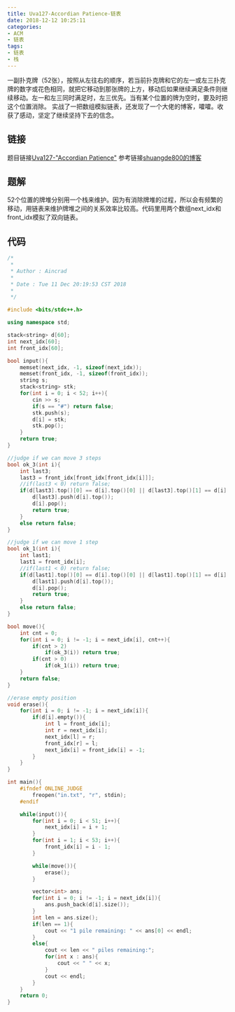 ```yaml
---
title: Uva127-Accordian Patience-链表
date: 2018-12-12 10:25:11
categories:
- ACM
- 链表
tags:
- 链表
- 栈
---
```

一副扑克牌（52张），按照从左往右的顺序，若当前扑克牌和它的左一或左三扑克牌的数字或花色相同，就把它移动到那张牌的上方，移动后如果继续满足条件则继续移动。左一和左三同时满足时，左三优先。当有某个位置的牌为空时，要及时把这个位置消除。
实战了一把数组模拟链表，还发现了一个大佬的博客，嚯嚯。收获了感动，坚定了继续坚持下去的信念。
<!--more-->
## 链接
题目链接[Uva127-"Accordian Patience"](https://vjudge.net/problem/UVA-127)
参考链接[shuangde800的博客](https://blog.csdn.net/shuangde800/article/details/7703781#commentBox)

## 题解
52个位置的牌堆分别用一个栈来维护。因为有消除牌堆的过程，所以会有频繁的移动，用链表来维护牌堆之间的关系效率比较高。代码里用两个数组next_idx和front_idx模拟了双向链表。

## 代码
```C++
/*
 *
 * Author : Aincrad
 *
 * Date : Tue 11 Dec 20:19:53 CST 2018
 *
 */

#include <bits/stdc++.h>

using namespace std;

stack<string> d[60];
int next_idx[60];
int front_idx[60];

bool input(){
    memset(next_idx, -1, sizeof(next_idx));
    memset(front_idx, -1, sizeof(front_idx));
    string s;
    stack<string> stk;
    for(int i = 0; i < 52; i++){
        cin >> s;
        if(s == "#") return false;
        stk.push(s);
        d[i] = stk;
        stk.pop();
    }
    return true;
}

//judge if we can move 3 steps
bool ok_3(int i){
    int last3;
    last3 = front_idx[front_idx[front_idx[i]]];
    //if(last3 < 0) return false;
    if(d[last3].top()[0] == d[i].top()[0] || d[last3].top()[1] == d[i].top()[1]){
        d[last3].push(d[i].top());
        d[i].pop();
        return true;
    }
    else return false;
}

//judge if we can move 1 step
bool ok_1(int i){
    int last1;
    last1 = front_idx[i];
    //if(last1 < 0) return false;
    if(d[last1].top()[0] == d[i].top()[0] || d[last1].top()[1] == d[i].top()[1]){
        d[last1].push(d[i].top());
        d[i].pop();
        return true;
    }
    else return false;
}

bool move(){
    int cnt = 0;
    for(int i = 0; i != -1; i = next_idx[i], cnt++){
        if(cnt > 2)
            if(ok_3(i)) return true;
        if(cnt > 0)
            if(ok_1(i)) return true;
    }
    return false;
}

//erase empty position
void erase(){
    for(int i = 0; i != -1; i = next_idx[i]){
        if(d[i].empty()){
            int l = front_idx[i];
            int r = next_idx[i];
            next_idx[l] = r;
            front_idx[r] = l;
            next_idx[i] = front_idx[i] = -1;
        }
    }
}

int main(){
    #ifndef ONLINE_JUDGE    
        freopen("in.txt", "r", stdin);
    #endif

    while(input()){
        for(int i = 0; i < 51; i++){
            next_idx[i] = i + 1;
        }
        for(int i = 1; i < 53; i++){
            front_idx[i] = i - 1;
        }

        while(move()){
            erase();
        }

        vector<int> ans;
        for(int i = 0; i != -1; i = next_idx[i]){
            ans.push_back(d[i].size());
        }
        int len = ans.size();
        if(len == 1){
            cout << "1 pile remaining: " << ans[0] << endl;
        }
        else{
            cout << len << " piles remaining:";
            for(int x : ans){
                cout << " " << x;
            }
            cout << endl;
        }
    }
    return 0;
}

```